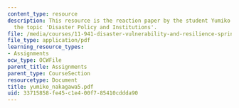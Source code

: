 ```yaml
---
content_type: resource
description: This resource is the reaction paper by the student Yumiko Nakagawa on
  the topic 'Disaster Policy and Institutions'.
file: /media/courses/11-941-disaster-vulnerability-and-resilience-spring-2005/33715858fe45c1e400f785410cddda90_yumiko_nakagawa5.pdf
file_type: application/pdf
learning_resource_types:
- Assignments
ocw_type: OCWFile
parent_title: Assignments
parent_type: CourseSection
resourcetype: Document
title: yumiko_nakagawa5.pdf
uid: 33715858-fe45-c1e4-00f7-85410cddda90
---
```


